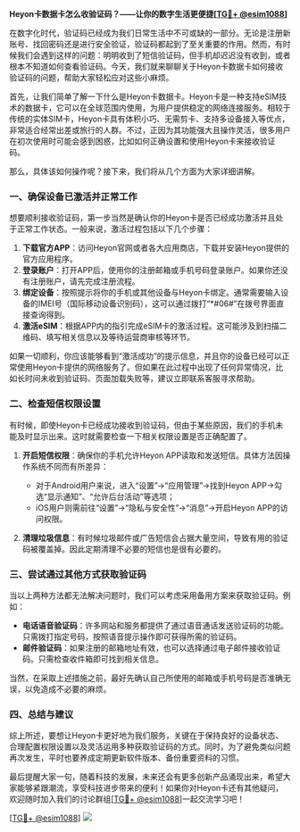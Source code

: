 **Heyon卡数据卡怎么收验证码？——让你的数字生活更便捷[[TG💪+ @esim1088](https://t.me/s/esim1088)]**

在数字化时代，验证码已经成为我们日常生活中不可或缺的一部分。无论是注册新账号、找回密码还是进行安全验证，验证码都起到了至关重要的作用。然而，有时候我们会遇到这样的问题：明明收到了短信验证码，但手机却迟迟没有收到，或者根本不知道如何查看验证码。今天，我们就来聊聊关于Heyon卡数据卡如何接收验证码的问题，帮助大家轻松应对这些小麻烦。

首先，让我们简单了解一下什么是Heyon卡数据卡。Heyon卡是一种支持eSIM技术的数据卡，它可以在全球范围内使用，为用户提供稳定的网络连接服务。相较于传统的实体SIM卡，Heyon卡具有体积小巧、无需剪卡、支持多设备接入等优点，非常适合经常出差或旅行的人群。不过，正因为其功能强大且操作灵活，很多用户在初次使用时可能会感到困惑，比如如何正确设置和使用Heyon卡来接收验证码。

那么，具体该如何操作呢？接下来，我们将从几个方面为大家详细讲解。

### 一、确保设备已激活并正常工作

想要顺利接收验证码，第一步当然是确认你的Heyon卡是否已经成功激活并且处于正常工作状态。一般来说，激活过程包括以下几个步骤：

1. **下载官方APP**：访问Heyon官网或者各大应用商店，下载并安装Heyon提供的官方应用程序。
2. **登录账户**：打开APP后，使用你的注册邮箱或手机号码登录账户。如果你还没有注册账户，请先完成注册流程。
3. **绑定设备**：按照提示将你的手机或其他设备与Heyon卡绑定。通常需要输入设备的IMEI号（国际移动设备识别码），这可以通过拨打“*#06#”在拨号界面直接查询得到。
4. **激活eSIM**：根据APP内的指引完成eSIM卡的激活过程。这可能涉及到扫描二维码、填写相关信息以及等待运营商审核等环节。

如果一切顺利，你应该能够看到“激活成功”的提示信息，并且你的设备已经可以正常使用Heyon卡提供的网络服务了。但如果在此过程中出现了任何异常情况，比如长时间未收到验证码、页面加载失败等，建议立即联系客服寻求帮助。

### 二、检查短信权限设置

有时候，即使Heyon卡已经成功接收到验证码，但由于某些原因，我们的手机未能及时显示出来。这时就需要检查一下相关权限设置是否正确配置了。

1. **开启短信权限**：确保你的手机允许Heyon APP读取和发送短信。具体方法因操作系统不同而有所差异：
   - 对于Android用户来说，进入“设置”->“应用管理”->找到Heyon APP->勾选“显示通知”、“允许后台活动”等选项；
   - iOS用户则需前往“设置”->“隐私与安全性”->“消息”->开启Heyon APP的访问权限。
   
2. **清理垃圾信息**：有时候垃圾邮件或广告短信会占据大量空间，导致有用的验证码被覆盖掉。因此定期清理不必要的短信也是很有必要的。

### 三、尝试通过其他方式获取验证码

当以上两种方法都无法解决问题时，我们可以考虑采用备用方案来获取验证码。例如：

- **电话语音验证码**：许多网站和服务都提供了通过语音通话发送验证码的功能。只需拨打指定号码，按照语音提示操作即可获得所需的验证码。
- **邮件验证码**：如果注册的邮箱地址有效，也可以选择通过电子邮件接收验证码。只需检查收件箱即可找到相关信息。

当然，在采取上述措施之前，最好先确认自己所使用的邮箱或手机号码是否准确无误，以免造成不必要的麻烦。

### 四、总结与建议

综上所述，要想让Heyon卡更好地为我们服务，关键在于保持良好的设备状态、合理配置权限设置以及灵活运用多种获取验证码的方式。同时，为了避免类似问题再次发生，平时也要养成定期更新软件版本、备份重要资料的习惯。

最后提醒大家一句，随着科技的发展，未来还会有更多创新产品涌现出来，希望大家能够紧跟潮流，享受科技进步带来的便利！如果你对Heyon卡还有其他疑问，欢迎随时加入我们的讨论群组[[TG💪+ @esim1088](https://t.me/s/esim1088)]一起交流学习吧！

[[TG💪+ @esim1088](https://t.me/s/esim1088)] ![](https://i.postimg.cc/4NQfJmqS/Snipaste-2025-05-13-00-14-12.png)